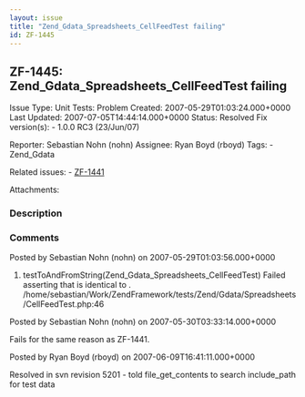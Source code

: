 ```yaml
---
layout: issue
title: "Zend_Gdata_Spreadsheets_CellFeedTest failing"
id: ZF-1445
---
```


ZF-1445: Zend\_Gdata\_Spreadsheets\_CellFeedTest failing
--------------------------------------------------------

 Issue Type: Unit Tests: Problem Created: 2007-05-29T01:03:24.000+0000 Last Updated: 2007-07-05T14:44:14.000+0000 Status: Resolved Fix version(s): - 1.0.0 RC3 (23/Jun/07)
 
 Reporter:  Sebastian Nohn (nohn)  Assignee:  Ryan Boyd (rboyd)  Tags: - Zend\_Gdata
 
 Related issues: - [ZF-1441](/issues/browse/ZF-1441)
 
 Attachments: 
### Description

 

 

### Comments

Posted by Sebastian Nohn (nohn) on 2007-05-29T01:03:56.000+0000

1) testToAndFromString(Zend\_Gdata\_Spreadsheets\_CellFeedTest) Failed asserting that is identical to . /home/sebastian/Work/ZendFramework/tests/Zend/Gdata/Spreadsheets/CellFeedTest.php:46

 

 

Posted by Sebastian Nohn (nohn) on 2007-05-30T03:33:14.000+0000

Fails for the same reason as ZF-1441.

 

 

Posted by Ryan Boyd (rboyd) on 2007-06-09T16:41:11.000+0000

Resolved in svn revision 5201 - told file\_get\_contents to search include\_path for test data

 

 